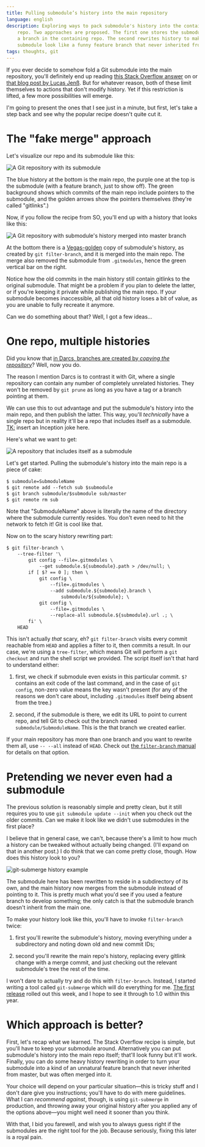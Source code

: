```yaml
---
title: Pulling submodule’s history into the main repository
language: english
description: Exploring ways to pack submodule's history into the containing
    repo. Two approaches are proposed. The first one stores the submodule as
    a branch in the containing repo. The second rewrites history to make the
    submodule look like a funny feature branch that never inherited from master.
tags: thoughts, git
---
```


If you ever decide to somehow fold a Git submodule into the main repository,
you'll definitely end up reading [this Stack Overflow answer][so-popular-answer]
on or [that blog post by Lucas Jenß][lucas-blog-post]. But for whatever reason,
both of these limit themselves to actions that don't modify history. Yet if
this restriction is lifted, a few more possibilities will emerge.

I'm going to present the ones that I see just in a minute, but first, let's
take a step back and see why the popular recipe doesn't quite cut it.

[so-popular-answer]:
    https://stackoverflow.com/questions/1759587/un-submodule-a-git-submodule/
    "un-submodule a git submodule — Stack Overflow"

[lucas-blog-post]:
    http://x3ro.de/2013/09/01/Integrating-a-submodule-into-the-parent-repository.html
    "Integrating a submodule into the parent repository — Lucas Jenß"

# The "fake merge" approach

Let's visualize our repo and its submodule like this:

<div class="center">
<img src="/images/submerge-setup-629px.png"
    sizes="(min-width: 769px) 35rem, 100vw"
    srcset="/images/submerge-setup-629px.png 1x,
            /images/submerge-setup.png 1.5x"
    alt="A Git repository with its submodule"
    class="bleed" />
</div>

The blue history at the bottom is the main repo, the purple one at the top is
the submodule (with a feature branch, just to show off). The green background
shows which commits of the main repo include pointers to the submodule, and the
golden arrows show the pointers themselves (they're called "gitlinks".)

Now, if you follow the recipe from SO, you'll end up with a history that looks
like this:

<div class="center">
<img src="/images/submerge-traditional-629px.png"
    sizes="(min-width: 769px) 35rem, 100vw"
    srcset="/images/submerge-traditional-629px.png 1x,
            /images/submerge-traditional.png 1.6x"
    alt="A Git repository with submodule's history merged into master branch"
    class="bleed" />
</div>

At the bottom there is a [Vegas-golden][vegas-gold] copy of submodule's
history, as created by `git filter-branch`, and it is merged into the main
repo. The merge also removed the submodule from `.gitmodules`, hence the green
vertical bar on the right.

[vegas-gold]:
    https://en.wikipedia.org/wiki/Gold_(color)#Vegas_gold
    "Gold (color) — Wikipedia"

Notice how the old commits in the main history still contain gitlinks to the
original submodule. That might be a problem if you plan to delete the latter,
or if you're keeping it private while publishing the main repo. If your
submodule becomes inaccessible, all that old history loses a bit of value, as
you are unable to fully recreate it anymore.

Can we do something about that? Well, I got a few ideas…

# One repo, multiple histories

Did you know that [in Darcs, branches are created by *copying the
repository*][darcs-branching]? Well, now you do.

[darcs-branching]:
    http://darcs.net/HintsAndTips#how-to-create-a-branch
    "How to create a branch? — Darcs — HintsAndTips"

The reason I mention Darcs is to contrast it with Git, where a single
repository can contain any number of completely unrelated histories. They won't
be removed by `git prune` as long as you have a tag or a branch pointing at
them.

We can use this to out advantage and put the submodule's history into the main
repo, and then publish the latter. This way, you'll *technically* have a single
repo but in reality it'll be a repo that includes itself as a submodule.
[TK:][mwichary-tk] insert an Inception joke here.

[mwichary-tk]:
    https://medium.com/@mwichary/tk-some-nice-catchy-title-that-also-makes-me-sound-smart-febe9dbefd25
    "TK Some nice catchy title that also makes me sound smart — Marcin Wichary
    at Medium"

Here's what we want to get:

<div class="center">
<img src="/images/submerge-unto-itself-629px.png"
    sizes="(min-width: 769px) 35rem, 100vw"
    srcset="/images/submerge-unto-itself-629px.png 1x,
            /images/submerge-unto-itself.png 1.6x"
    alt="A repository that includes itself as a submodule"
    class="bleed" />
</div>

Let's get started. Pulling the submodule's history into the main repo is
a piece of cake:

```console
$ submodule=SubmoduleName
$ git remote add --fetch sub $submodule
$ git branch submodule/$submodule sub/master
$ git remote rm sub
```

Note that "SubmoduleName" above is literally the name of the directory where
the submodule currently resides. You don't even need to hit the network to
fetch it! Git is cool like that.

Now on to the scary history rewriting part:

```console
$ git filter-branch \
    --tree-filter '\
        git config --file=.gitmodules \
            --get submodule.${submodule}.path > /dev/null; \
        if [ $? == 0 ]; then \
            git config \
                --file=.gitmodules \
                --add submodule.${submodule}.branch \
                    submodule/${submodule}; \
            git config \
                --file=.gitmodules \
                --replace-all submodule.${submodule}.url .; \
        fi' \
    HEAD
```

This isn't actually *that* scary, eh? `git filter-branch` visits every commit
reachable from `HEAD` and applies a filter to it, then commits a result. In our
case, we're using a `tree-filter`, which means Git will perform a `git
checkout` and run the shell script we provided. The script itself isn't that
hard to understand either:

1. first, we check if submodule even exists in this particular commit. `$?`
   contains an exit code of the last command, and in the case of `git config`,
   non-zero value means the key wasn't present (for any of the reasons we don't
   care about, including `.gitmodules` itself being absent from the tree.)

2. second, if the submodule is there, we edit its URL to point to current repo,
   and tell Git to check out the branch named `submodule/SubmoduleName`. This
   is the that branch we created earlier.

If your main repository has more than one branch and you want to rewrite them
all, use `-- --all` instead of `HEAD`. Check out [the `filter-branch`
manual][man-git-filter-branch] for details on that option.

[man-git-filter-branch]:
    https://git-scm.com/docs/git-filter-branch
    "Git — git-filter-branch Documentation"


# Pretending we never even had a submodule

The previous solution is reasonably simple and pretty clean, but it still
requires you to use `git submodule update --init` when you check out the older
commits. Can we make it look like we didn't use submodules in the first place?

I believe that in general case, we can't, because there's a limit to how much
a history can be tweaked without actually being changed. (I'll expand on that in
another post.) I do think that we can come pretty close, though. How does this
history look to you?

<div class="center">
<img src="/images/submerge-git-submerge-629px.png"
    sizes="(min-width: 769px) 35rem, 100vw"
    srcset="/images/submerge-git-submerge-629px.png 1x,
            /images/submerge-git-submerge.png 1.6x"
    alt="git-submerge history example"
    class="bleed" />
</div>

The submodule here has been rewritten to reside in a subdirectory of its own,
and the main history now merges from the submodule instead of pointing to it.
This is pretty much what you'd see if you used a feature branch to develop
something; the only catch is that the submodule branch doesn't inherit from the
main one.

To make your history look like this, you'll have to invoke `filter-branch`
twice:

1. first you'll rewrite the submodule's history, moving everything under
   a subdirectory and noting down old and new commit IDs;

2. second you'll rewrite the main repo's history, replacing every gitlink
   change with a merge commit, and just checking out the relevant submodule's
   tree the rest of the time.

I won't dare to actually try and do this with `filter-branch`. Instead,
I started writing a tool called `git-submerge` which will do everything for me.
[The first release][git-submerge-release-0.5] rolled out this week, and I hope
to see it through to 1.0 within this year.

[git-submerge-release-0.5]:
    https://github.com/Minoru/git-submerge/releases/tag/v0.5
    "git-submerge 0.5 release — GitHub"

# Which approach is better?

First, let's recap what we learned. The Stack Overflow recipe is simple, but
you'll have to keep your submodule around. Alternatively you can put
submodule's history into the main repo itself; that'll look funny but it'll
work. Finally, you can do some heavy history rewriting in order to turn your
submodule into a kind of an unnatural feature branch that never inherited from
master, but was often merged into it.

Your choice will depend on your particular situation—this is tricky stuff and
I don't dare give you instructions; you'll have to do with mere guidelines.
What I can *recommend against*, though, is using `git-submerge` in production,
and throwing away your original history after you applied any of the options
above—you might well need it sooner than you think.

With that, I bid you farewell, and wish you to always guess right if the
submodules are the right tool for the job. Because seriously, fixing this later
is a royal pain.
